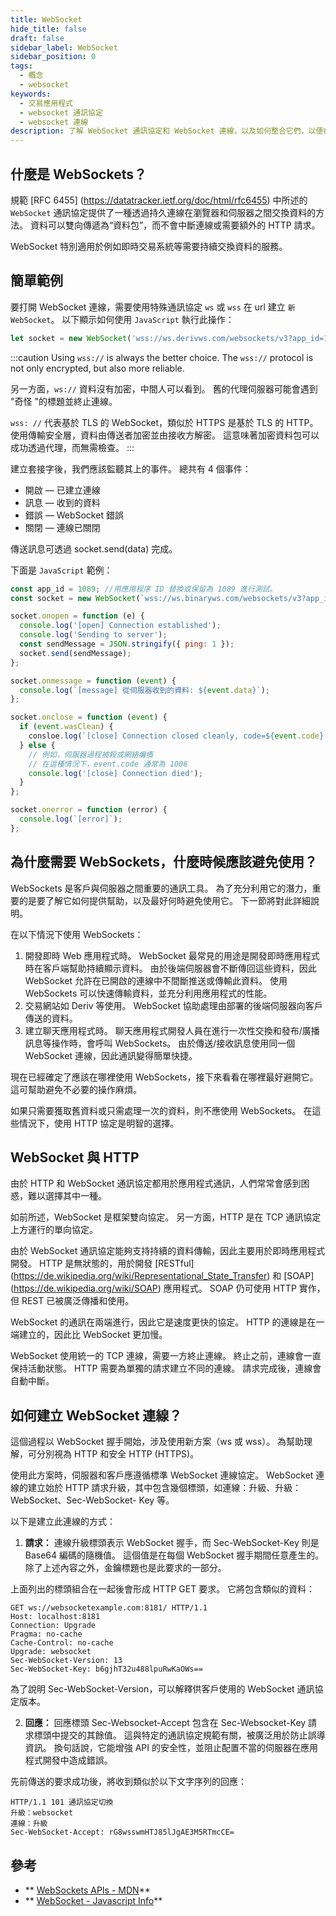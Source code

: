 ```yaml
---
title: WebSocket
hide_title: false
draft: false
sidebar_label: WebSocket
sidebar_position: 0
tags:
  - 概念
  - websocket
keywords:
  - 交易應用程式
  - websocket 通訊協定
  - websocket 連線
description: 了解 WebSocket 通訊協定和 WebSocket 連線，以及如何整合它們，以便在交易應用程式啟用資料交換。
---
```


## 什麼是 WebSockets？

規範 [RFC 6455] (https://datatracker.ietf.org/doc/html/rfc6455) 中所述的 `WebSocket` 通訊協定提供了一種透過持久連線在瀏覽器和伺服器之間交換資料的方法。 資料可以雙向傳遞為“資料包”，而不會中斷連線或需要額外的 HTTP 請求。

WebSocket 特別適用於例如即時交易系統等需要持續交換資料的服務。

## 簡單範例

要打開 WebSocket 連線，需要使用特殊通訊協定 `ws` 或 `wss` 在 url 建立 `新 WebSocket`。 以下顯示如何使用 `JavaScript` 執行此操作：

```js
let socket = new WebSocket('wss://ws.derivws.com/websockets/v3?app_id=1089');
```

:::caution
Using `wss://` is always the better choice. The `wss://` protocol is not only encrypted, but also more reliable.

另一方面，`ws://` 資料沒有加密，中間人可以看到。 舊的代理伺服器可能會遇到 "奇怪 "的標題並終止連線。

`wss: //` 代表基於 TLS 的 WebSocket，類似於 HTTPS 是基於 TLS 的 HTTP。 使用傳輸安全層，資料由傳送者加密並由接收方解密。 這意味著加密資料包可以成功透過代理，而無需檢查。
:::

建立套接字後，我們應該監聽其上的事件。 總共有 4 個事件：

- 開啟 — 已建立連線
- 訊息 — 收到的資料
- 錯誤 — WebSocket 錯誤
- 關閉 — 連線已關閉

傳送訊息可透過 socket.send(data) 完成。

下面是 `JavaScript` 範例：

```js showLineNumbers
const app_id = 1089; //用應用程序 ID 替換或保留為 1089 進行測試。
const socket = new WebSocket(`wss://ws.binaryws.com/websockets/v3?app_id=${app_id}`);

socket.onopen = function (e) {
  console.log('[open] Connection established');
  console.log('Sending to server');
  const sendMessage = JSON.stringify({ ping: 1 });
  socket.send(sendMessage);
};

socket.onmessage = function (event) {
  console.log(`[message] 從伺服器收到的資料: ${event.data}`);
};

socket.onclose = function (event) {
  if (event.wasClean) {
    consloe.log(`[close] Connection closed cleanly, code=${event.code} reason=${event.reason}`);
  } else {
    // 例如，伺服器過程被殺或網絡癱瘓
    // 在這種情況下，event.code 通常為 1006
    console.log('[close] Connection died');
  }
};

socket.onerror = function (error) {
  console.log(`[error]`);
};
```

## 為什麼需要 WebSockets，什麼時候應該避免使用？

WebSockets 是客戶與伺服器之間重要的通訊工具。 為了充分利用它的潛力，重要的是要了解它如何提供幫助，以及最好何時避免使用它。 下一節將對此詳細說明。

在以下情況下使用 WebSockets：

1. 開發即時 Web 應用程式時。
   WebSocket 最常見的用途是開發即時應用程式時在客戶端幫助持續顯示資料。 由於後端伺服器會不斷傳回這些資料，因此 WebSocket 允許在已開啟的連線中不間斷推送或傳輸此資料。 使用 WebSockets 可以快速傳輸資料，並充分利用應用程式的性能。
2. 交易網站如 Deriv 等使用。
   WebSocket 協助處理由部署的後端伺服器向客戶傳送的資料。
3. 建立聊天應用程式時。
   聊天應用程式開發人員在進行一次性交換和發布/廣播訊息等操作時，會呼叫 WebSockets。 由於傳送/接收訊息使用同一個 WebSocket 連線，因此通訊變得簡單快捷。

現在已經確定了應該在哪裡使用 WebSockets，接下來看看在哪裡最好避開它。 這可幫助避免不必要的操作麻煩。

如果只需要獲取舊資料或只需處理一次的資料，則不應使用 WebSockets。 在這些情況下，使用 HTTP 協定是明智的選擇。

## WebSocket 與 HTTP

由於 HTTP 和 WebSocket 通訊協定都用於應用程式通訊，人們常常會感到困惑，難以選擇其中一種。

如前所述，WebSocket 是框架雙向協定。 另一方面，HTTP 是在 TCP 通訊協定上方運行的單向協定。

由於 WebSocket 通訊協定能夠支持持續的資料傳輸，因此主要用於即時應用程式開發。 HTTP 是無狀態的，用於開發 [RESTful] (https://de.wikipedia.org/wiki/Representational_State_Transfer) 和 [SOAP] (https://de.wikipedia.org/wiki/SOAP) 應用程式。 SOAP 仍可使用 HTTP 實作，但 REST 已被廣泛傳播和使用。

WebSocket 的通訊在兩端進行，因此它是速度更快的協定。 HTTP 的連線是在一端建立的，因此比 WebSocket 更加慢。

WebSocket 使用統一的 TCP 連線，需要一方終止連線。 終止之前，連線會一直保持活動狀態。 HTTP 需要為單獨的請求建立不同的連線。 請求完成後，連線會自動中斷。

## 如何建立 WebSocket 連線？

這個過程以 WebSocket 握手開始，涉及使用新方案（ws 或 wss）。 為幫助理解，可分別視為 HTTP 和安全 HTTP (HTTPS)。

使用此方案時，伺服器和客戶應遵循標準 WebSocket 連線協定。 WebSocket 連線的建立始於 HTTP 請求升級，其中包含幾個標頭，如連線：升級、升級：WebSocket、Sec-WebSocket- Key 等。

以下是建立此連線的方式：

1. **請求：** 連線升級標頭表示 WebSocket 握手，而 Sec-WebSocket-Key 則是 Base64 編碼的隨機值。 這個值是在每個 WebSocket 握手期間任意產生的。 除了上述內容之外，金鑰標題也是此要求的一部分。

上面列出的標頭組合在一起後會形成 HTTP GET 要求。 它將包含類似的資料：

```
GET ws://websocketexample.com:8181/ HTTP/1.1
Host: localhost:8181
Connection: Upgrade
Pragma: no-cache
Cache-Control: no-cache
Upgrade: websocket
Sec-WebSocket-Version: 13
Sec-WebSocket-Key: b6gjhT32u488lpuRwKaOWs==
```

為了說明 Sec-WebSocket-Version，可以解釋供客戶使用的 WebSocket 通訊協定版本。

2. **回應：** 回應標頭 Sec-Websocket-Accept 包含在 Sec-Websocket-Key 請求標頭中提交的其餘值。 這與特定的通訊協定規範有關，被廣泛用於防止誤導資訊。 換句話說，它能增強 API 的安全性，並阻止配置不當的伺服器在應用程式開發中造成錯誤。

先前傳送的要求成功後，將收到類似於以下文字序列的回應：

```
HTTP/1.1 101 通訊協定切換
升級：websocket
連線：升級
Sec-WebSocket-Accept: rG8wsswmHTJ85lJgAE3M5RTmcCE=
```

## 參考

- \*\* [WebSockets APIs - MDN](https://developer.mozilla.org/en-US/docs/Web/API/WebSocket)\*\*
- \*\* [WebSocket - Javascript Info](https://javascript.info/websocket)\*\*
